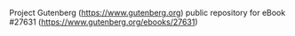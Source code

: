 Project Gutenberg (https://www.gutenberg.org) public repository for eBook #27631 (https://www.gutenberg.org/ebooks/27631)
